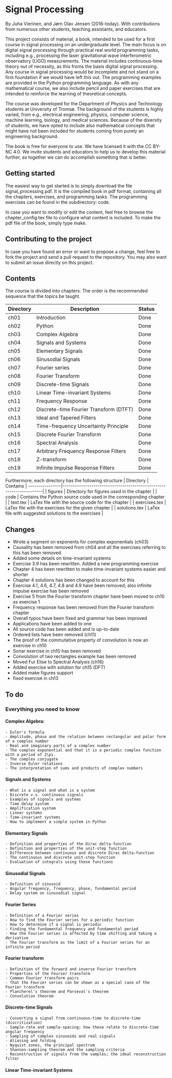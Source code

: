 # Signal Processing

By Juha Vierinen, and Jørn Olav Jensen (2016-today). With contributions from numerous other students, teaching assistants, and educators. 

This project consists of material, a book, intended to be used for a first course in signal processing on an undergraduate level. The main focus is on digital signal processing through practical real world programming tasks, including e.g., processing the laser gravitational wave interferometric observatory (LIGO) measurements. The material includes continuous-time theory out of necessity, as this froms the basis digital signal processing. Any course in signal processing would be incomplete and not stand on a firm foundation if we would have left this out. The programming examples are provided in the Python programming language. As with any mathematical course, we also include pencil and paper exercises that are intended to reinforce the learning of theoretical concepts. 

The course was developed for the Department of Physics and Technology students at University of Tromsø. The background of the students is highly varied, from e.g., electrical engineering, physics, computer science, machine learning, biology, and medical sciences. Because of the diversity of students, we have opted to include also mathematical concepts that might have not been included for students coming from purely an engineering background. 

The book is free for everyone to use. We have licensed it with the CC BY-NC 4.0. We invite students and educators to help us to develop this material further, as together we can do accomplish something that is better.

## Getting started

The easiest way to get started is to simply download the file signal_processing.pdf. It is the compiled book in pdf format, containing all the chapters, exercises, and programming tasks. The programming exercises can be found in the subdirectory: code. 

In case you want to modify or edit the content, feel free to browse the chapter_config.tex file to configure what content is included. To make the pdf file of the book, simply type make. 

## Contributing to the project

In case you have found an error or want to propose a change, feel free to fork the project and send a pull request to the repository. You may also want to submit an issue directly on this project. 

## Contents

The course is divided into chapters. The order is the recommended sequence that the topics be taught. 

| Directory     | Description                            | Status |
----------------|----------------------------------------|--------|
| ch01          | Introduction                           | Done   |
| ch02          | Python                                 | Done   |
| ch03          | Complex Algebra                        | Done   |
| ch04          | Signals and Systems                    | Done   |
| ch05          | Elementary Signals                     | Done   |
| ch06          | Sinusodial Signals                     | Done   |
| ch07          | Fourier series                         | Done   |
| ch08          | Fourier Transform                      | Done   |
| ch09          | Discrete-time Signals                  | Done   |
| ch10          | Linear Time-invariant Systems          | Done   |
| ch11          | Frequency Response                     | Done   |
| ch12          | Discrete-time Fourier Transform (DTFT) | Done   |
| ch13          | Ideal and Tapered Filters              | Done   |
| ch14          | Time-frequency Uncertainty Principle   | Done   |
| ch15          | Discrete Fourier Transform             | Done   |
| ch16          | Spectral Analysis                      | Done   |
| ch17          | Arbitrary Frequency Response Filters   | Done   |
| ch18          | Z-transform                            | Done   |
| ch19          | Infinite Impulse Response Filters      | Done   |

Furthermore, each directory has the following structure
| Directory     | Contains                                                           |
----------------|--------------------------------------------------------------------|
| figures       | Directory for figures used in the chapter                          |
| code          | Contains the Python source code used in the corresponding chapter  |
| text.tex      | LaTex file with the source code for the chapter                    |
| exercises.tex | LaTex file with the exercises for the given chapter                |
| solutions.tex | LaTex file with suggested solutions to the exercises               |

## Changes
- Wrote a segment on exponents for complex exponentials (ch03)
- Causality has been removed from ch04 and all the exercises referring to this has been removed
- Added some details on time-invariant systems
- Exercise 3.9 has been rewritten. Added a new programming exercise
- Chapter 4 has been rewritten to make time-invariant systems easier and shorter
- Chapter 4 solutions has been changed to account for this
- Exercise 4.1, 4.6, 4.7, 4.8 and 4.9 have been removed; also infinite impulse exercise has been removed
- Exercise 5 from the Fourier transform chapter have been moved to ch10 as exercise 1
- Frequency response has been removed from the Fourier transform chapter
- Overall typos have been fixed and grammar has been improved
- Applications have been added to one 
- All source code has been added and is up-to-date
- Ordered lists have been removed (ch11)
- The proof of the commutative property of convolution is now an exercise in ch10
- Sonar exercise in ch10 has been removed
- Convolution of two rectangles example has been removed
- Moved Fur Elise to Spectral Analysis (ch16)
- Added exercise with solution for ch15 (DFT)
- Added make figures support
- fixed exercise in ch13

## To do

### Everything you need to know
#### Complex Algebra:
    - Euler's formula
    - Amplitude, phase and the relation between rectangular and polar form of a complex number
    - Real and imaginary parts of a complex number
    - The complex exponential and that it is a periodic complex function with a period of 2\pi. 
    - The complex conjugate
    - Inverse Euler relations
    - The interpretation of sums and products of complex numbers

#### Signals and Systems
    - What is a signal and what is a system
    - Discrete v.s. continuous signals
    - Examples of signals and systems
    - Time delay system
    - Amplification system
    - Linear systems
    - Time-invariant systems
    - How to implement a simple system in Python

#### Elementary Signals
    - Definition and properties of the Dirac delta-function
    - Definition and properties of the unit-step function
    - Difference between continuous and discrete Dirac delta-function
    - The continuous and discrete unit-step function
    - Evaluation of integrals using these functions

#### Sinusodial Signals
    - Definition of sinusoid
    - Angular frequency, frequency, phase, fundamental period
    - Delay system on sinusodial signal

#### Fourier Series
    - Definition of a Fourier series
    - How to find the Fourier series for a periodic function
    - How to determine if a signal is periodic
    - Finding the fundamental frequency and fundamental period
    - How the Fourier series is affected by time shifting and taking a derivative
    - The Fourier transform as the limit of a Fourier series for an infinite period

#### Fourier transform
    - Definition of the forward and inverse Fourier transform
    - Properties of the Fourier transform
    - Common Fourier transform pairs
    - That the Fourier series can be shown as a special case of the Fourier transform
    - Plancherel's theorem and Parseval's theorem
    - Convolution theorem

#### Discrete-time Signals
    - Converting a signal from continuous-time to discrete-time (discritization)
    - Sample-rate and sample-spacing; how these relate to discrete-time angular frequency
    - Sampling of complex sinusoids and real signals
    - Aliasing and folding
    - Nyquist zones, the principal spectrum
    - Shannon-sampling theorem and the sampling criteria
    - Reconstruction of signals from the samples; the ideal reconstruction filter

#### Linear Time-invariant Systems
